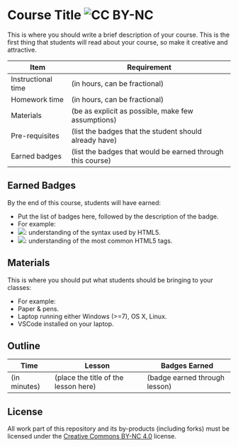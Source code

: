 # Course Title ![CC BY-NC](https://licensebuttons.net/l/by-nc/4.0/80x15.png)

This is where you should write a brief description of your course. This is the first thing
that students will read about your course, so make it creative and attractive.

Item                    | Requirement
---                     | ---
Instructional time      | (in hours, can be fractional)
Homework time           | (in hours, can be fractional)
Materials               | (be as explicit as possible, make few assumptions)
Pre-requisites          | (list the badges that the student should already have)
Earned badges           | (list the badges that would be earned through this course)

## Earned Badges

By the end of this course, students will have earned:

 - Put the list of badges here, followed by the description of the badge.
 - For example:
  - [![](https://img.shields.io/badge/skill-HTML5%20Syntax-blue.svg?style=flat)](): understanding of the syntax used by HTML5.
  - [![](https://img.shields.io/badge/skill-HTML5%20Tags-blue.svg?style=flat)](): understanding of the most common HTML5 tags.

## Materials

This is where you should put what students should be bringing to your classes:

 - For example:
  - Paper & pens.
  - Laptop running either Windows (>=7), OS X, Linux.
  - VSCode installed on your laptop.

## Outline

Time         | Lesson                               | Badges Earned
---          | ---                                  | ---
(in minutes) | (place the title of the lesson here) | (badge earned through lesson)

## License

All work part of this repository and its by-products (including forks) must
be licensed under the [Creative Commons BY-NC 4.0](http://creativecommons.org/licenses/by-nc/4.0/)
license.
